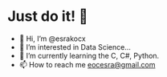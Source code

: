 # Just do it! 🦾

- 👋 Hi, I’m @esrakocx
- 👀 I’m interested in Data Science...
- 🌱 I’m currently learning the C, C#, Python.
- 📫 How to reach me eocesra@gmail.com

<!---
esrakocx/esrakocx is a ✨ special ✨ repository because its `README.md` (this file) appears on your GitHub profile.
You can click the Preview link to take a look at your changes.
--->
